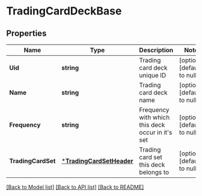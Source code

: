 # TradingCardDeckBase

## Properties
Name | Type | Description | Notes
------------ | ------------- | ------------- | -------------
**Uid** | **string** | Trading card deck unique ID | [optional] [default to null]
**Name** | **string** | Trading card deck name | [optional] [default to null]
**Frequency** | **string** | Frequency with which this deck occur in it&#39;s set | [optional] [default to null]
**TradingCardSet** | [***TradingCardSetHeader**](TradingCardSetHeader.md) | Trading card set this deck belongs to | [optional] [default to null]

[[Back to Model list]](../README.md#documentation-for-models) [[Back to API list]](../README.md#documentation-for-api-endpoints) [[Back to README]](../README.md)


